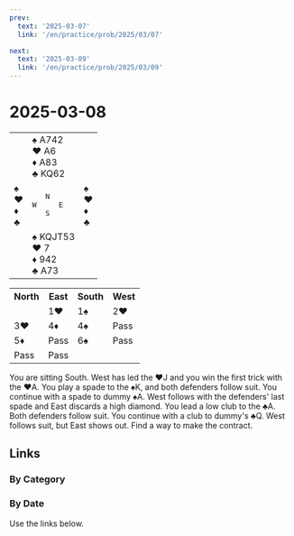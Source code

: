 ```yaml
---
prev:
  text: '2025-03-07'
  link: '/en/practice/prob/2025/03/07'

next:
  text: '2025-03-09'
  link: '/en/practice/prob/2025/03/09'
---
```


# 2025-03-08

<table class="deal">
	<tr>
		<td></td>
		<td>♠ A742<br>♥ A6<br>♦ A83<br>♣ KQ62</td>
		<td></td>
	</tr>
	<tr>
		<td>♠ <br>♥ <br>♦ <br>♣ </td>
		<td><pre>   N<br>W     E<br>   S</pre></td>
		<td>♠ <br>♥ <br>♦ <br>♣ </td>
	</tr>
	<tr>
		<td></td>
		<td>♠ KQJT53<br>♥ 7<br>♦ 942<br>♣ A73</td>
		<td></td>
	</tr>
</table>

<table class="auction">
	<tr>
		<th>North</th>
		<th>East</th>
		<th>South</th>
		<th>West</th>
	</tr>
	<tr>
		<td></td>
		<td>1♥</td>
		<td>1♠</td>
		<td>2♥</td>
	</tr>
	<tr>
		<td>3♥</td>
		<td>4♦</td>
		<td>4♠</td>
		<td>Pass</td>
	</tr>
	<tr>
		<td>5♦</td>
		<td>Pass</td>
		<td>6♠</td>
		<td>Pass</td>
	</tr>
	<tr>
		<td>Pass</td>
		<td>Pass</td>
		<td></td>
		<td></td>
	</tr>
</table>

You are sitting South. West has led the ♥J and you win the first trick with the ♥A. You play a spade to the ♠K, and both defenders follow suit. You continue with a spade to dummy ♠A. West follows with the defenders' last spade and East discards a high diamond. You lead a low club to the ♣A. Both defenders follow suit. You continue with a club to dummy's ♣Q. West follows suit, but East shows out. Find a way to make the contract.

## Links

[<Badge type="tip" text="Check Solution"/>](/en/learning/prob/2025/03/08)

### By Category

[<Badge type="tip" text="<--"/>](/en/practice/prob/2025/03/07)
[<Badge type="tip" text="Calendar"/>](/en/practice/calendar/2025/03)
[<Badge type="tip" text="-->"/>](/en/practice/prob/2025/03/10)

### By Date

Use the links below.